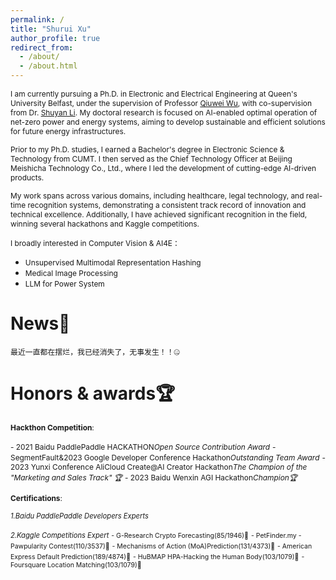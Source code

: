 ```yaml
---
permalink: /
title: "Shurui Xu"
author_profile: true
redirect_from: 
  - /about/
  - /about.html
---
```



<span style="font-size: 85%;margin-bottom: 0.1em !important;">I am currently pursuing a Ph.D. in Electronic and Electrical Engineering at Queen's University Belfast, under the supervision of Professor [Qiuwei Wu](https://www.tbsi.edu.cn/english/2022/0224/c4998a55905/page.htm), with co-supervision from Dr. [Shuyan Li](https://shuyan98.github.io/). My doctoral research is focused on AI-enabled optimal operation of net-zero power and energy systems, aiming to develop sustainable and efficient solutions for future energy infrastructures.</span>

<span style="font-size: 85%;margin-bottom: 0.1em;">Prior to my Ph.D. studies, I earned a Bachelor's degree in Electronic Science & Technology from CUMT. I then served as the Chief Technology Officer at Beijing Meishicha Technology Co., Ltd., where I led the development of cutting-edge AI-driven products.</span>

<span style="font-size: 85%;margin-bottom: 0.1em;">My work spans across various domains, including healthcare, legal technology, and real-time recognition systems, demonstrating a consistent track record of innovation and technical excellence. Additionally, I have achieved significant recognition in the field, winning several hackathons and Kaggle competitions.</span>

<span style="font-size: 85%;margin-bottom: 0.1em;">I broadly interested in Computer Vision & AI4E：</span>
- <span style="font-size: 85%;margin-bottom: 0.1em;">Unsupervised Multimodal Representation Hashing</span>
- <span style="font-size: 85%;margin-bottom: 0.1em;">Medical Image Processing</span>
- <span style="font-size: 85%;margin-bottom: 0.1em;">LLM for Power System </span>

News🌟
======
<span style="font-size: 85%;margin-bottom: 0.5em;">最近一直都在摆烂，我已经消失了，无事发生！！🤐</span>

Honors & awards🏆
======
<span style="font-size: 85%;margin-bottom: 0.5em;">**Hackthon Competition**:</span>

<span style="font-size: 85%;margin-bottom: 0.5em;">- 2021 Baidu PaddlePaddle HACKATHON*Open Source Contribution Award*</span>
<span style="font-size: 85%;margin-bottom: 0.5em;">- SegmentFault&2023 Google Developer Conference Hackathon*Outstanding Team Award*</span>
<span style="font-size: 85%;margin-bottom: 0.5em;">- 2023 Yunxi Conference AliCloud Create@AI Creator Hackathon*The Champion of the "Marketing and Sales Track" 🏆*</span>
<span style="font-size: 85%;margin-bottom: 0.5em;">- 2023 Baidu Wenxin AGI Hackathon*Champion🏆*</span>

<span style="font-size: 85%;">**Certifications**:</span>

<span style="font-size: 80%;">*1.Baidu PaddlePaddle Developers Experts*</span>

<span style="font-size: 80%;">*2.Kaggle Competitions Expert*</span>
<span style="font-size: 75%;">- G-Research Crypto Forecasting(85/1946)🥈</span>
<span style="font-size: 75%;">- PetFinder.my - Pawpularity Contest(110/3537)🥈</span>
<span style="font-size: 75%;">- Mechanisms of Action (MoA)Prediction(131/4373)🥈</span>
<span style="font-size: 75%;">- American Express Default Prediction(189/4874)🥈</span>
<span style="font-size: 75%;">- HuBMAP HPA-Hacking the Human Body(103/1079)🥉</span>
<span style="font-size: 75%;">- Foursquare Location Matching(103/1079)🥉</span>


